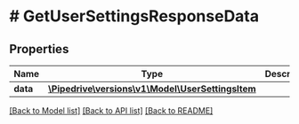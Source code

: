 # # GetUserSettingsResponseData

## Properties

Name | Type | Description | Notes
------------ | ------------- | ------------- | -------------
**data** | [**\Pipedrive\versions\v1\Model\UserSettingsItem**](UserSettingsItem.md) |  | [optional]

[[Back to Model list]](../../README.md#models) [[Back to API list]](../../README.md#endpoints) [[Back to README]](../../README.md)
